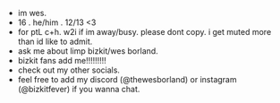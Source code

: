 - im wes.
- 16 . he/him . 12/13 <3
- for ptL c+h. w2i if im away/busy. please dont copy. i get muted more than id like to admit.
- ask me about limp bizkit/wes borland.
- bizkit fans add me!!!!!!!!!
- check out my other socials.
- feel free to add my discord (@thewesborland) or instagram (@bizkitfever) if you wanna chat.

<!---
thewesborland/thewesborland is a ✨ special ✨ repository because its `README.md` (this file) appears on your GitHub profile.
You can click the Preview link to take a look at your changes.
--->
